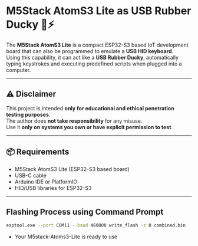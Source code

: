 # M5Stack AtomS3 Lite as USB Rubber Ducky 🦆⚡

The **M5Stack AtomS3 Lite** is a compact ESP32-S3 based IoT development board that can also be programmed to emulate a **USB HID keyboard**.  
Using this capability, it can act like a **USB Rubber Ducky**, automatically typing keystrokes and executing predefined scripts when plugged into a computer.

---

## ⚠️ Disclaimer
This project is intended **only for educational and ethical penetration testing purposes**.  
The author does **not take responsibility** for any misuse.  
Use it **only on systems you own or have explicit permission to test**.

---

## 📦 Requirements
- M5Stack AtomS3 Lite (ESP32-S3 based board)  
- USB-C cable  
- Arduino IDE or PlatformIO  
- HID/USB libraries for ESP32-S3  

---

## Flashing Process using Command Prompt
```bash
esptool.exe --port COM11 --baud 460800 write_flash -z 0 combined.bin

```
- Your M5stack-Atoms3-Lite is ready to use
